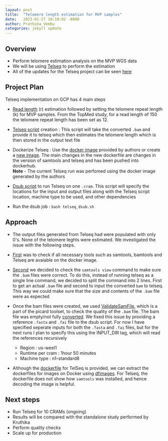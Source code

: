 ```yaml
---
layout: post
title:  "Telomere length estimation for MVP samples"
date:   2023-01-27 10:10:02 -0800
author: Prathima Vembu 
categories: jekyll update
---
```

## Overview 
- Perform telomere estimation analysis on the MVP WGS data
- We will be using [Telseq](https://github.com/zd1/telseq) to perform the estimation
- All of the updates for the Telseq project can be seen [here](https://github.com/va-big-data-genomics/mvp-telomere-analysis) 

## Project Plan 
Telseq implementation on GCP has 4 main steps <br> 

* [Read length](https://github.com/va-big-data-genomics/mvp-telomere-analysis/blob/main/scripts/read-length-estimation.txt) (r) estimation followed by setting the telomere repeat length (k) for MVP samples. From the TopMed study, for a read length of 150 the telomere repeat length has been set as 12. 

* [Telseq script](https://github.com/va-big-data-genomics/mvp-telomere-analysis/blob/main/scripts/telseq-script.sh) creation : This script will take the converted ```.bam``` and provide it to telseq which then estimates the telomere length which is then stored in the output text file <br>

* Dockerize Telseq : Use the [docker image](https://hub.docker.com/r/jweinstk/telseq) provided by authors or create a [new image](https://github.com/va-big-data-genomics/mvp-telomere-analysis/blob/main/scripts/Dockerfile). The main changes in the new dockerfile are changes in the version of samtools and telseq and has been pushed into dockerhub. <br>
**Note** - The current Telseq run was perfomed using the docker image generated by the authors <br>

* [Dsub script](https://github.com/va-big-data-genomics/mvp-telomere-analysis/blob/main/scripts/dsub-script-telseq.sh) to run Telseq on one ```.cram```. This script will specify the locations for the input and output files along with the Telseq script location, machine type to be used, and other dependencies <br> 

* Run the dsub job : ```bash telseq_dsub.sh```


## Approach

* The output files generated from Telseq had were populated with only 0's. None of the telomere leghts were estimated. We investigated the issue with the following steps. 

* [First](https://github.com/va-big-data-genomics/mvp-telomere-analysis/issues/1#issuecomment-1381156614) was to check if all necessary tools such as samtools, bamtools and Telseq are avaiable on the docker image.  

* [Second](https://github.com/va-big-data-genomics/mvp-telomere-analysis/issues/2#issuecomment-1381159630) we decided to check the ```samtools view``` command to make sure the ```.bam``` files were correct. To do this, instead of running telseq as a single line command, we decided to split the command into 2 lines. First to get an actual ```.bam``` file and second to input the converted ```bam``` to telseq.  This way we could make sure that the size and contents of the ```.bam``` file were as expected

* Once the bam files were created, we used [ValidateSamFile](https://github.com/va-big-data-genomics/mvp-telomere-analysis/issues/10), which is a part of the picard toolset, to check the quality of the ```.bam``` file. The bam file was empty/not fully [converted](https://github.com/va-big-data-genomics/mvp-telomere-analysis/issues/12). We fixed this issue by providing a reference ```.fasta``` and ```.fai``` file to the dsub script. For now I have specified seperate inputs for both the ```.fasta``` and ```.fai``` files, but for the next runs I plan to specify this using the INPUT_DIR tag, which will read the references recursively 
    - Region : us-west1
    - Runtime per cram : 1hour 50 minutes 
    - Machine type : n1-standard8  <br>
 
* Although the [dockerfile](https://github.com/zd1/telseq/blob/master/Dockerfile) for TelSeq is provided, we can extract the dockerfiles for images on Docker using [dfimages](https://github.com/va-big-data-genomics/mvp-telomere-analysis/issues/11). For Telseq, the dockerfile does not show how ```samtools``` was installed, and hence decoding the image is helpful. 

##  Next steps 
* Run Telseq for 10 CRAMs (ongoing)
* Results will be compared with the standalone study performed by Kruthika
* Perform quality checks 
* Scale up for production 
 
